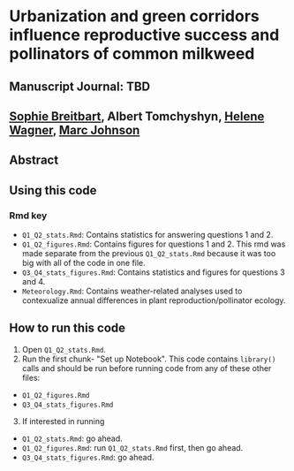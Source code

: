 # Urbanization and green corridors influence reproductive success and pollinators of common milkweed

## Manuscript Journal: TBD

## [Sophie Breitbart](https://sbreitbart.github.io/), Albert Tomchyshyn, [Helene Wagner](https://sites.utm.utoronto.ca/wagnerlab/), [Marc Johnson](https://evoecolab.wordpress.com/)

## Abstract
### 

## Using this code

### Rmd key

* `Q1_Q2_stats.Rmd`: Contains statistics for answering questions 1 and 2.
* `Q1_Q2_figures.Rmd`: Contains figures for questions 1 and 2. This rmd was made separate from the previous `Q1_Q2_stats.Rmd` because it was too big with all of the code in one file.
* `Q3_Q4_stats_figures.Rmd`: Contains statistics and figures for questions 3 and 4.
* `Meteorology.Rmd`: Contains weather-related analyses used to contexualize annual differences in plant reproduction/pollinator ecology.


## How to run this code
1. Open `Q1_Q2_stats.Rmd`.
2. Run the first chunk- "Set up Notebook". This code contains `library()` calls and should be run before running code from any of these other files:

* `Q1_Q2_figures.Rmd`
* `Q3_Q4_stats_figures.Rmd`

3. If interested in running

* `Q1_Q2_stats.Rmd`: go ahead.
* `Q1_Q2_figures.Rmd`: run `Q1_Q2_stats.Rmd` first, then go ahead.
* `Q3_Q4_stats_figures.Rmd`: go ahead.

